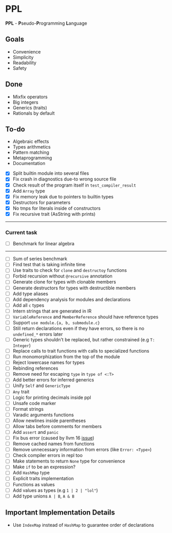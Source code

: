# PPL

**PPL** - **P**seudo-**P**rogramming **L**anguage

## Goals

* Convenience
* Simplicity
* Readability
* Safety

## Done
* Mixfix operators
* Big integers
* Generics (traits)
* Rationals by default

## To-do
* Algebraic effects
* Types arithmetics
* Pattern matching
* Metaprogramming
* Documentation

* [x] Split builtin module into several files
* [x] Fix crash in diagnostics due-to wrong source file
* [x] Check result of the program itself in `test_compiler_result`
* [x] Add `Array` type
* [x] Fix memory leak due to pointers to builtin types
* [x] Destructors for parameters
* [x] No tmps for literals inside of constructors
* [x] Fix recursive trait (AsString with prints)
---
### Current task
* [ ] Benchmark for linear algebra
---
* [ ] Sum of series benchmark
* [ ] Find test that is taking infinite time
* [ ] Use traits to check for `clone` and `destructoy` functions
* [ ] Forbid recursion without `@recursive` annotation
* [ ] Generate clone for types with clonable members
* [ ] Generate destructors for types with destructible members
* [ ] Add type aliases
* [ ] Add dependency analysis for modules and declarations
* [ ] Add all `c` types
* [ ] Intern strings that are generated in IR
* [ ] `VariableReference` and `MemberReference` should have reference types
* [ ] Support `use module.{a, b, submodule.c}`
* [ ] Still return declarations even if they have errors, so there is no `undefined_*` errors later
* [ ] Generic types shouldn't be replaced, but rather constrained (e.g `T: Integer`)
* [ ] Replace calls to trait functions with calls to specialized functions
* [ ] Run monomorphization from the top of the module
* [ ] Reject lowercase names for types
* [ ] Rebinding references
* [ ] Remove need for escaping `type` in `type of <:T>`
* [ ] Add better errors for inferred generics
* [ ] Unify `Self` and `GenericType`
* [ ] `Any` trait
* [ ] Logic for printing decimals inside ppl
* [ ] Unsafe code marker
* [ ] Format strings
* [ ] Varadic arguments functions
* [ ] Allow newlines inside parentheses
* [ ] Allow tabs before comments for members
* [ ] Add `assert` and `panic`
* [ ] Fix bus error (caused by llvm 16 [issue](https://github.com/llvm/llvm-project/issues/60432))
* [ ] Remove cached names from functions
* [ ] Remove unnecessary information from errors (like `Error: <Type>`)
* [ ] Check compiler errors in repl too
* [ ] Make statements to return `None` type for convenience
* [ ] Make `if` to be an expression?
* [ ] Add `HashMap` type
* [ ] Explicit traits implementation
* [ ] Functions as values
* [ ] Add values as types (e.g `1 | 2 | "lol"`)
* [ ] Add type unions `A | B`, `A & B`

## Important Implementation Details
* Use `IndexMap` instead of `HashMap` to guarantee order of declarations